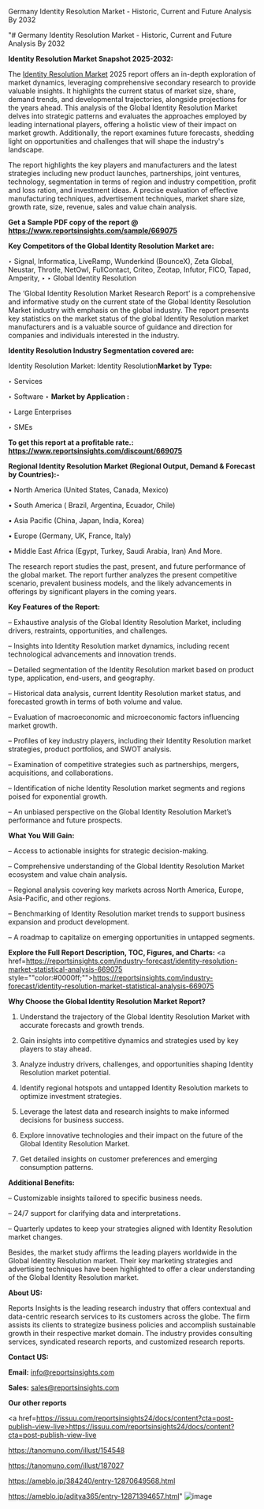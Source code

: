 Germany Identity Resolution Market - Historic, Current and Future Analysis By 2032

"# Germany Identity Resolution Market - Historic, Current and Future Analysis By 2032

<strong>Identity Resolution Market Snapshot 2025-2032:</strong>

The <a href=https://www.reportsinsights.com/sample/669075>Identity Resolution Market</a> 2025 report offers an in-depth exploration of market dynamics, leveraging comprehensive secondary research to provide valuable insights. It highlights the current status of market size, share, demand trends, and developmental trajectories, alongside projections for the years ahead. This analysis of the Global Identity Resolution Market delves into strategic patterns and evaluates the approaches employed by leading international players, offering a holistic view of their impact on market growth. Additionally, the report examines future forecasts, shedding light on opportunities and challenges that will shape the industry's landscape.

The report highlights the key players and manufacturers and the latest strategies including new product launches, partnerships, joint ventures, technology, segmentation in terms of region and industry competition, profit and loss ration, and investment ideas. A precise evaluation of effective manufacturing techniques, advertisement techniques, market share size, growth rate, size, revenue, sales and value chain analysis.

<strong>Get a Sample PDF copy of the report @ <a href=https://www.reportsinsights.com/sample/669075 style=color:#0000ff;>https://www.reportsinsights.com/sample/669075</a></strong>

<strong>Key Competitors of the Global Identity Resolution Market are:</strong>

‣ Signal, Informatica, LiveRamp, Wunderkind (BounceX), Zeta Global, Neustar, Throtle, NetOwl, FullContact, Criteo, Zeotap, Infutor, FICO, Tapad, Amperity,
‣ 
‣ Global Identity Resolution

The ‘Global Identity Resolution Market Research Report’ is a comprehensive and informative study on the current state of the Global Identity Resolution Market industry with emphasis on the global industry. The report presents key statistics on the market status of the global Identity Resolution market manufacturers and is a valuable source of guidance and direction for companies and individuals interested in the industry.

<strong>Identity Resolution Industry Segmentation covered are:</strong>

Identity Resolution Market: 
Identity Resolution<strong>Market by Type:</strong>

‣ Services

‣ Software
‣ 
<strong>Market by Application :</strong>

‣ Large Enterprises

‣ SMEs

<strong>To get this report at a profitable rate.: <a href=https://www.reportsinsights.com/discount/669075 style=color:#0000ff;>https://www.reportsinsights.com/discount/669075</a></strong>

<strong>Regional Identity Resolution Market (Regional Output, Demand &amp; Forecast by Countries):-</strong>

• North America (United States, Canada, Mexico)

• South America ( Brazil, Argentina, Ecuador, Chile)

• Asia Pacific (China, Japan, India, Korea)

• Europe (Germany, UK, France, Italy)

• Middle East Africa (Egypt, Turkey, Saudi Arabia, Iran) And More.

The research report studies the past, present, and future performance of the global market. The report further analyzes the present competitive scenario, prevalent business models, and the likely advancements in offerings by significant players in the coming years.

<strong>Key Features of the Report:</strong>

– Exhaustive analysis of the Global Identity Resolution Market, including drivers, restraints, opportunities, and challenges.

– Insights into Identity Resolution market dynamics, including recent technological advancements and innovation trends.

– Detailed segmentation of the Identity Resolution market based on product type, application, end-users, and geography.

– Historical data analysis, current Identity Resolution market status, and forecasted growth in terms of both volume and value.

– Evaluation of macroeconomic and microeconomic factors influencing market growth.

– Profiles of key industry players, including their Identity Resolution market strategies, product portfolios, and SWOT analysis.

– Examination of competitive strategies such as partnerships, mergers, acquisitions, and collaborations.

– Identification of niche Identity Resolution market segments and regions poised for exponential growth.

– An unbiased perspective on the Global Identity Resolution Market’s performance and future prospects.

<strong>What You Will Gain:</strong>

– Access to actionable insights for strategic decision-making.

– Comprehensive understanding of the Global Identity Resolution Market ecosystem and value chain analysis.

– Regional analysis covering key markets across North America, Europe, Asia-Pacific, and other regions.

– Benchmarking of Identity Resolution market trends to support business expansion and product development.

– A roadmap to capitalize on emerging opportunities in untapped segments.

<strong>Explore the Full Report Description, TOC, Figures, and Charts:</strong>
<a href=https://reportsinsights.com/industry-forecast/identity-resolution-market-statistical-analysis-669075 style=""color:#0000ff;"">https://reportsinsights.com/industry-forecast/identity-resolution-market-statistical-analysis-669075</a>

<strong>Why Choose the Global Identity Resolution Market Report?</strong>

1. Understand the trajectory of the Global Identity Resolution Market with accurate forecasts and growth trends.

2. Gain insights into competitive dynamics and strategies used by key players to stay ahead.

3. Analyze industry drivers, challenges, and opportunities shaping Identity Resolution market potential.

4. Identify regional hotspots and untapped Identity Resolution markets to optimize investment strategies.

5. Leverage the latest data and research insights to make informed decisions for business success.

6. Explore innovative technologies and their impact on the future of the Global Identity Resolution Market.

7. Get detailed insights on customer preferences and emerging consumption patterns.

<strong>Additional Benefits:</strong>

– Customizable insights tailored to specific business needs.

– 24/7 support for clarifying data and interpretations.

– Quarterly updates to keep your strategies aligned with Identity Resolution market changes.

Besides, the market study affirms the leading players worldwide in the Global Identity Resolution market. Their key marketing strategies and advertising techniques have been highlighted to offer a clear understanding of the Global Identity Resolution market.

<strong><strong>About US</strong>:</strong>

Reports Insights is the leading research industry that offers contextual and data-centric research services to its customers across the globe. The firm assists its clients to strategize business policies and accomplish sustainable growth in their respective market domain. The industry provides consulting services, syndicated research reports, and customized research reports.

<strong>Contact US:</strong>

<p class=><b>Email:</b> <a href=mailto:info@reportsinsights.com>info@reportsinsights.com</a></p>
<p class=><b>Sales:</b> <a href=mailto:sales@reportsinsights.com>sales@reportsinsights.com</a></p>

<strong>Our other reports</strong>

<a href=https://issuu.com/reportsinsights24/docs/content?cta=post-publish-view-live>https://issuu.com/reportsinsights24/docs/content?cta=post-publish-view-live</a>

<a href=https://tanomuno.com/illust/154548>https://tanomuno.com/illust/154548</a>

<a href=https://tanomuno.com/illust/187027>https://tanomuno.com/illust/187027</a>

<a href=https://ameblo.jp/384240/entry-12870649568.html>https://ameblo.jp/384240/entry-12870649568.html</a>

<a href=https://ameblo.jp/aditya365/entry-12871394657.html>https://ameblo.jp/aditya365/entry-12871394657.html</a>"
![image](https://github.com/user-attachments/assets/3abc4a1c-85b5-44af-a604-c11f18d2c3b3)
